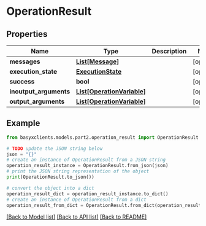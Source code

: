 # OperationResult


## Properties

Name | Type | Description | Notes
------------ | ------------- | ------------- | -------------
**messages** | [**List[Message]**](Message.md) |  | [optional] 
**execution_state** | [**ExecutionState**](ExecutionState.md) |  | [optional] 
**success** | **bool** |  | [optional] 
**inoutput_arguments** | [**List[OperationVariable]**](OperationVariable.md) |  | [optional] 
**output_arguments** | [**List[OperationVariable]**](OperationVariable.md) |  | [optional] 

## Example

```python
from basyxclients.models.part2.operation_result import OperationResult

# TODO update the JSON string below
json = "{}"
# create an instance of OperationResult from a JSON string
operation_result_instance = OperationResult.from_json(json)
# print the JSON string representation of the object
print(OperationResult.to_json())

# convert the object into a dict
operation_result_dict = operation_result_instance.to_dict()
# create an instance of OperationResult from a dict
operation_result_from_dict = OperationResult.from_dict(operation_result_dict)
```
[[Back to Model list]](../README.md#documentation-for-models) [[Back to API list]](../README.md#documentation-for-api-endpoints) [[Back to README]](../README.md)


